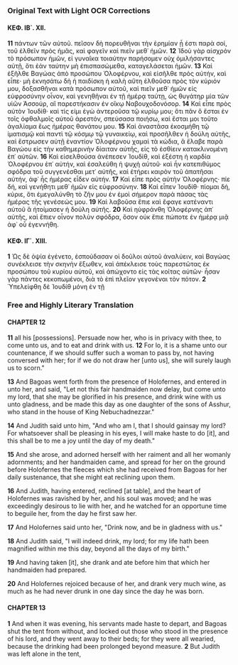 ### Original Text with Light OCR Corrections

#### ΚΕΦ. ΙΒ΄. ΧΙΙ.

**11** πάντων τῶν αὐτοῦ. πεῖσον δὴ πορευθῆναι τὴν ἐρημίαν ᾗ ἐστι παρὰ σοί, τοῦ ἐλθεῖν πρὸς ἡμᾶς, καὶ φαγεῖν καὶ πιεῖν μεθ᾿ ἡμῶν. **12** Ἰδοὺ γὰρ αἰσχρὸν τὸ πρόσωπον ἡμῶν, εἰ γυναῖκα τοιαύτην παρήσομεν οὐχ ὁμιλήσαντες αὐτῇ, ὅτι ἐὰν ταύτην μὴ ἐπισπασώμεθα, καταγελάσεται ἡμῶν. **13** Καὶ ἐξῆλθε Βαγώας ἀπὸ προσώπου Ὁλοφέρνου, καὶ εἰσῆλθε πρὸς αὐτήν, καὶ εἶπε· μὴ ἐκνησάτω δὴ ἡ παιδίσκη ἡ καλὴ αὕτη ἐλθοῦσα πρὸς τὸν κύριόν μου, δοξασθῆναι κατὰ πρόσωπον αὐτοῦ, καὶ πιεῖν μεθ᾿ ἡμῶν εἰς εὐφροσύνην οἶνον, καὶ γενηθῆναι ἐν τῇ ἡμέρᾳ ταύτῃ, ὡς θυγάτηρ μία τῶν υἱῶν Ἀσσούρ, αἳ παρεστήκασιν ἐν οἴκῳ Ναβουχοδονόσορ. **14** Καὶ εἶπε πρὸς αὐτὸν Ἰουδίθ· καὶ τίς εἰμι ἐγὼ ἀντεροῦσα τῷ κυρίῳ μου; ὅτι πᾶν ὃ ἔσται ἐν τοῖς ὀφθαλμοῖς αὐτοῦ ἀρεστόν, σπεύσασα ποιήσω, καὶ ἔσται μοι τοῦτο ἀγαλίαμα ἕως ἡμέρας θανάτου μου. **15** Καὶ ἀναστᾶσα ἐκοσμήθη τῷ ἱματισμῷ καὶ παντὶ τῷ κόσμῳ τῷ γυναικείῳ, καὶ προσῆλθεν ἡ δούλη αὐτῆς, καὶ ἔστρωσεν αὐτῇ ἐναντίον Ὁλοφέρνου χαμαὶ τὰ κώδια, ἃ ἔλαβε παρὰ Βαγώου εἰς τὴν καθημερινὴν δίαιταν αὐτῆς, εἰς τὸ ἐσθίειν κατακλινομένη ἐπ᾿ αὐτῶν. **16** Καὶ εἰσελθούσα ἀνέπεσεν Ἰουδίθ, καὶ ἐξέστη ἡ καρδία Ὁλοφέρνου ἐπ᾿ αὐτήν, καὶ ἐσαλεύθη ἡ ψυχὴ αὐτοῦ· καὶ ἦν κατεπιθύμος σφόδρα τοῦ συγγενέσθαι μετ᾿ αὐτῆς, καὶ ἐτήρει καιρὸν τοῦ ἀπατῆσαι αὐτήν, ἀφ᾿ ἧς ἡμέρας εἶδεν αὐτήν. **17** Καὶ εἶπε πρὸς αὐτὴν Ὁλοφέρνης· πίε δή, καὶ γενήθητι μεθ᾿ ἡμῶν εἰς εὐφροσύνην. **18** Καὶ εἶπεν Ἰουδίθ· πίομαι δή, κύριε, ὅτι ἐμεγαλύνθη τὸ ζῆν μου ἐν ἐμοὶ σήμερον παρὰ πάσας τὰς ἡμέρας τῆς γενέσεώς μου. **19** Καὶ λαβοῦσα ἔπιε καὶ ἔφαγε κατέναντι αὐτοῦ ἃ ἡτοίμασεν ἡ δούλη αὐτῆς. **20** Καὶ ηὐφράνθη Ὁλοφέρνης ἀπ᾿ αὐτῆς, καὶ ἔπιεν οἶνον πολὺν σφόδρα, ὃσον οὐκ ἔπιε πώποτε ἐν ἡμέρᾳ μιᾷ ἀφ᾿ οὗ ἐγεννήθη.

#### ΚΕΦ. ΙΓ΄. ΧΙΙΙ.

**1** Ὡς δὲ ὀψία ἐγένετο, ἐσπούδασαν οἱ δοῦλοι αὐτοῦ ἀναλύειν, καὶ Βαγώας συνέκλεισε τὴν σκηνὴν ἔξωθεν, καὶ ἀπέκλεισε τοὺς παρεστῶτας ἐκ προσώπου τοῦ κυρίου αὐτοῦ, καὶ ἀπώχοντο εἰς τὰς κοίτας αὐτῶν· ἦσαν γὰρ πάντες κεκοπωμένοι, διὰ τὸ ἐπὶ πλεῖον γεγονέναι τὸν πότον. **2** Ὑπελείφθη δὲ Ἰουδίθ μόνη ἐν τῇ

### Free and Highly Literary Translation

#### CHAPTER 12

**11** all his [possessions]. Persuade now her, who is in privacy with thee, to come unto us, and to eat and drink with us. **12** For lo, it is a shame unto our countenance, if we should suffer such a woman to pass by, not having conversed with her; for if we do not draw her [unto us], she will surely laugh us to scorn."

**13** And Bagoas went forth from the presence of Holofernes, and entered in unto her, and said, "Let not this fair handmaiden now delay, but come unto my lord, that she may be glorified in his presence, and drink wine with us unto gladness, and be made this day as one daughter of the sons of Asshur, who stand in the house of King Nebuchadnezzar."

**14** And Judith said unto him, "And who am I, that I should gainsay my lord? For whatsoever shall be pleasing in his eyes, I will make haste to do [it], and this shall be to me a joy until the day of my death."

**15** And she arose, and adorned herself with her raiment and all her womanly adornments; and her handmaiden came, and spread for her on the ground before Holofernes the fleeces which she had received from Bagoas for her daily sustenance, that she might eat reclining upon them.

**16** And Judith, having entered, reclined [at table], and the heart of Holofernes was ravished by her, and his soul was moved; and he was exceedingly desirous to lie with her, and he watched for an opportune time to beguile her, from the day he first saw her.

**17** And Holofernes said unto her, "Drink now, and be in gladness with us."

**18** And Judith said, "I will indeed drink, my lord; for my life hath been magnified within me this day, beyond all the days of my birth."

**19** And having taken [it], she drank and ate before him that which her handmaiden had prepared.

**20** And Holofernes rejoiced because of her, and drank very much wine, as much as he had never drunk in one day since the day he was born.

#### CHAPTER 13

**1** And when it was evening, his servants made haste to depart, and Bagoas shut the tent from without, and locked out those who stood in the presence of his lord, and they went away to their beds; for they were all wearied, because the drinking had been prolonged beyond measure. **2** But Judith was left alone in the tent,
